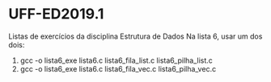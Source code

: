# UFF-ED2019.1
Listas de exercícios da disciplina Estrutura de Dados
Na lista 6, usar um dos dois:
1. gcc -o lista6_exe lista6.c lista6_fila_list.c lista6_pilha_list.c 
2. gcc -o lista6_exe lista6.c lista6_fila_vec.c lista6_pilha_vec.c 
